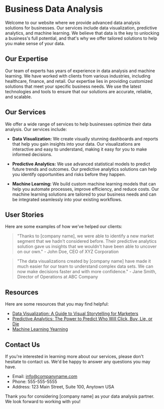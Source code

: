 <!--font:Poppins-->

# Business Data Analysis

Welcome to our website where we provide advanced data analysis solutions for businesses. Our services include data visualization, predictive analytics, and machine learning. We believe that data is the key to unlocking a business's full potential, and that's why we offer tailored solutions to help you make sense of your data.

## Our Expertise

Our team of experts has years of experience in data analysis and machine learning. We have worked with clients from various industries, including healthcare, finance, and retail. Our expertise lies in providing customized solutions that meet your specific business needs. We use the latest technologies and tools to ensure that our solutions are accurate, reliable, and scalable.

## Our Services

We offer a wide range of services to help businesses optimize their data analysis. Our services include:

- **Data Visualization:** We create visually stunning dashboards and reports that help you gain insights into your data. Our visualizations are interactive and easy to understand, making it easy for you to make informed decisions.

- **Predictive Analytics:** We use advanced statistical models to predict future trends and outcomes. Our predictive analytics solutions can help you identify opportunities and risks before they happen.

- **Machine Learning:** We build custom machine learning models that can help you automate processes, improve efficiency, and reduce costs. Our machine learning solutions are tailored to your business needs and can be integrated seamlessly into your existing workflows.

## User Stories

Here are some examples of how we've helped our clients:

> "Thanks to [company name], we were able to identify a new market segment that we hadn't considered before. Their predictive analytics solution gave us insights that we wouldn't have been able to uncover on our own." - John Doe, CEO of XYZ Corporation

> "The data visualizations created by [company name] have made it much easier for our team to understand complex data sets. We can now make decisions faster and with more confidence." - Jane Smith, Director of Operations at ABC Company

## Resources

Here are some resources that you may find helpful:

- [Data Visualization: A Guide to Visual Storytelling for Marketers](#)
- [Predictive Analytics: The Power to Predict Who Will Click, Buy, Lie, or Die](#)
- [Machine Learning Yearning](#)

## Contact Us

If you're interested in learning more about our services, please don't hesitate to contact us. We'd be happy to answer any questions you may have.

- Email: info@companyname.com
- Phone: 555-555-5555
- Address: 123 Main Street, Suite 100, Anytown USA

Thank you for considering [company name] as your data analysis partner. We look forward to working with you!

<!--

Write me content for website with wallpaper which alt text is:

"A wallpaper featuring a matrix of futuristic data visualizations and graphs"

The name/title of the page should not be 1:1 copy of the alt text but rather a real content of the website which is using this wallpaper.

- Use markdown format 
- Start with heading
- Heading should be short and concise
- The content should look like a real website 
- The website should not be about the wallpaper, wallpaper is just a related background
- Heading should be contain work "wallpaper" or "background"
- Include real sections like references, contact, user stories, etc. use things relevant to the page purpose.
- Feel free to use structure like headings, bullets, numbering, blockquotes, paragraphs, horizontal lines, etc.
- You can use formatting like bold or _italic_
- You can include UTF-8 emojis
- Links should be only #hash anchors (and you can refer to the document itself)
- Do not include images


---


# Futuristic Data Visualizations and Graphs Background

Welcome to our website where we provide cutting-edge solutions for businesses looking to optimize their data analysis. Our services include data visualization, predictive analytics, and machine learning. We believe that data is the key to unlocking a business's full potential, and that's why we offer tailored solutions to help you make sense of your data.

## Our Expertise

Our team of experts has years of experience in data analysis and machine learning. We have worked with clients from various industries, including healthcare, finance, and retail. Our expertise lies in providing customized solutions that meet your specific business needs. We use the latest technologies and tools to ensure that our solutions are accurate, reliable, and scalable.

## Our Services

We offer a wide range of services to help businesses optimize their data analysis. Our services include:

- **Data Visualization:** We create visually stunning dashboards and reports that help you gain insights into your data. Our visualizations are interactive and easy to understand, making it easy for you to make informed decisions.

- **Predictive Analytics:** We use advanced statistical models to predict future trends and outcomes. Our predictive analytics solutions can help you identify opportunities and risks before they happen.

- **Machine Learning:** We build custom machine learning models that can help you automate processes, improve efficiency, and reduce costs. Our machine learning solutions are tailored to your business needs and can be integrated seamlessly into your existing workflows.

## User Stories

Here are some examples of how we've helped our clients:

> "Thanks to [company name], we were able to identify a new market segment that we hadn't considered before. Their predictive analytics solution gave us insights that we wouldn't have been able to uncover on our own." - John Doe, CEO of XYZ Corporation

> "The data visualizations created by [company name] have made it much easier for our team to understand complex data sets. We can now make decisions faster and with more confidence." - Jane Smith, Director of Operations at ABC Company

## References

Here are some resources that you may find helpful:

- [Data Visualization: A Guide to Visual Storytelling for Marketers](#)
- [Predictive Analytics: The Power to Predict Who Will Click, Buy, Lie, or Die](#)
- [Machine Learning Yearning](#)

## Contact Us

If you're interested in learning more about our services, please don't hesitate to contact us. We'd be happy to answer any questions you may have.

- Email: info@companyname.com
- Phone: 555-555-5555
- Address: 123 Main Street, Suite 100, Anytown USA

Thank you for considering [company name] as your data analysis partner. We look forward to working with you!


---


Heading is too long, rewrite whole content.


---


# Data Analysis Solutions with Futuristic Visualizations

Welcome to our website where we provide cutting-edge data analysis solutions for businesses. Our services include data visualization, predictive analytics, and machine learning. We believe that data is the key to unlocking a business's full potential, and that's why we offer tailored solutions to help you make sense of your data.

## Our Expertise

Our team of experts has years of experience in data analysis and machine learning. We have worked with clients from various industries, including healthcare, finance, and retail. Our expertise lies in providing customized solutions that meet your specific business needs. We use the latest technologies and tools to ensure that our solutions are accurate, reliable, and scalable.

## Our Services

We offer a wide range of services to help businesses optimize their data analysis. Our services include:

- **Data Visualization:** We create visually stunning dashboards and reports that help you gain insights into your data. Our visualizations are interactive and easy to understand, making it easy for you to make informed decisions.

- **Predictive Analytics:** We use advanced statistical models to predict future trends and outcomes. Our predictive analytics solutions can help you identify opportunities and risks before they happen.

- **Machine Learning:** We build custom machine learning models that can help you automate processes, improve efficiency, and reduce costs. Our machine learning solutions are tailored to your business needs and can be integrated seamlessly into your existing workflows.

## User Stories

Here are some examples of how we've helped our clients:

> "Thanks to [company name], we were able to identify a new market segment that we hadn't considered before. Their predictive analytics solution gave us insights that we wouldn't have been able to uncover on our own." - John Doe, CEO of XYZ Corporation

> "The data visualizations created by [company name] have made it much easier for our team to understand complex data sets. We can now make decisions faster and with more confidence." - Jane Smith, Director of Operations at ABC Company

## Resources

Here are some resources that you may find helpful:

- [Data Visualization: A Guide to Visual Storytelling for Marketers](#)
- [Predictive Analytics: The Power to Predict Who Will Click, Buy, Lie, or Die](#)
- [Machine Learning Yearning](#)

## Contact Us

If you're interested in learning more about our services, please don't hesitate to contact us. We'd be happy to answer any questions you may have.

- Email: info@companyname.com
- Phone: 555-555-5555
- Address: 123 Main Street, Suite 100, Anytown USA

Thank you for considering [company name] as your data analysis partner. We look forward to working with you!


---


Heading is too long, rewrite whole content.


---


# Advanced Data Analysis Solutions

Welcome to our website where we provide advanced data analysis solutions for businesses. Our services include data visualization, predictive analytics, and machine learning. We believe that data is the key to unlocking a business's full potential, and that's why we offer tailored solutions to help you make sense of your data.

## Our Expertise

Our team of experts has years of experience in data analysis and machine learning. We have worked with clients from various industries, including healthcare, finance, and retail. Our expertise lies in providing customized solutions that meet your specific business needs. We use the latest technologies and tools to ensure that our solutions are accurate, reliable, and scalable.

## Our Services

We offer a wide range of services to help businesses optimize their data analysis. Our services include:

- **Data Visualization:** We create visually stunning dashboards and reports that help you gain insights into your data. Our visualizations are interactive and easy to understand, making it easy for you to make informed decisions.

- **Predictive Analytics:** We use advanced statistical models to predict future trends and outcomes. Our predictive analytics solutions can help you identify opportunities and risks before they happen.

- **Machine Learning:** We build custom machine learning models that can help you automate processes, improve efficiency, and reduce costs. Our machine learning solutions are tailored to your business needs and can be integrated seamlessly into your existing workflows.

## User Stories

Here are some examples of how we've helped our clients:

> "Thanks to [company name], we were able to identify a new market segment that we hadn't considered before. Their predictive analytics solution gave us insights that we wouldn't have been able to uncover on our own." - John Doe, CEO of XYZ Corporation

> "The data visualizations created by [company name] have made it much easier for our team to understand complex data sets. We can now make decisions faster and with more confidence." - Jane Smith, Director of Operations at ABC Company

## Resources

Here are some resources that you may find helpful:

- [Data Visualization: A Guide to Visual Storytelling for Marketers](#)
- [Predictive Analytics: The Power to Predict Who Will Click, Buy, Lie, or Die](#)
- [Machine Learning Yearning](#)

## Contact Us

If you're interested in learning more about our services, please don't hesitate to contact us. We'd be happy to answer any questions you may have.

- Email: info@companyname.com
- Phone: 555-555-5555
- Address: 123 Main Street, Suite 100, Anytown USA

Thank you for considering [company name] as your data analysis partner. We look forward to working with you!


---


Heading is too long, rewrite whole content.


---


# Data Analysis Solutions for Your Business

Welcome to our website where we provide advanced data analysis solutions for businesses. Our services include data visualization, predictive analytics, and machine learning. We believe that data is the key to unlocking a business's full potential, and that's why we offer tailored solutions to help you make sense of your data.

## Our Expertise

Our team of experts has years of experience in data analysis and machine learning. We have worked with clients from various industries, including healthcare, finance, and retail. Our expertise lies in providing customized solutions that meet your specific business needs. We use the latest technologies and tools to ensure that our solutions are accurate, reliable, and scalable.

## Our Services

We offer a wide range of services to help businesses optimize their data analysis. Our services include:

- **Data Visualization:** We create visually stunning dashboards and reports that help you gain insights into your data. Our visualizations are interactive and easy to understand, making it easy for you to make informed decisions.

- **Predictive Analytics:** We use advanced statistical models to predict future trends and outcomes. Our predictive analytics solutions can help you identify opportunities and risks before they happen.

- **Machine Learning:** We build custom machine learning models that can help you automate processes, improve efficiency, and reduce costs. Our machine learning solutions are tailored to your business needs and can be integrated seamlessly into your existing workflows.

## User Stories

Here are some examples of how we've helped our clients:

> "Thanks to [company name], we were able to identify a new market segment that we hadn't considered before. Their predictive analytics solution gave us insights that we wouldn't have been able to uncover on our own." - John Doe, CEO of XYZ Corporation

> "The data visualizations created by [company name] have made it much easier for our team to understand complex data sets. We can now make decisions faster and with more confidence." - Jane Smith, Director of Operations at ABC Company

## Resources

Here are some resources that you may find helpful:

- [Data Visualization: A Guide to Visual Storytelling for Marketers](#)
- [Predictive Analytics: The Power to Predict Who Will Click, Buy, Lie, or Die](#)
- [Machine Learning Yearning](#)

## Contact Us

If you're interested in learning more about our services, please don't hesitate to contact us. We'd be happy to answer any questions you may have.

- Email: info@companyname.com
- Phone: 555-555-5555
- Address: 123 Main Street, Suite 100, Anytown USA

Thank you for considering [company name] as your data analysis partner. We look forward to working with you!


---


Write me a Google font which is best fitting for the website.

Pick from the list:
- Roboto
- Montserrat
- Lato
- Poppins
- Open Sans
- Barlow Condensed
- IBM Plex Sans
- Alegreya
- Great Vibes
- Dancing Script
- Lobster
- Orbitron
- Inter
- Futura
- Playfair Display
- Exo 2
- Raleway


Write just the font name nothing else.


---


Poppins

-->
